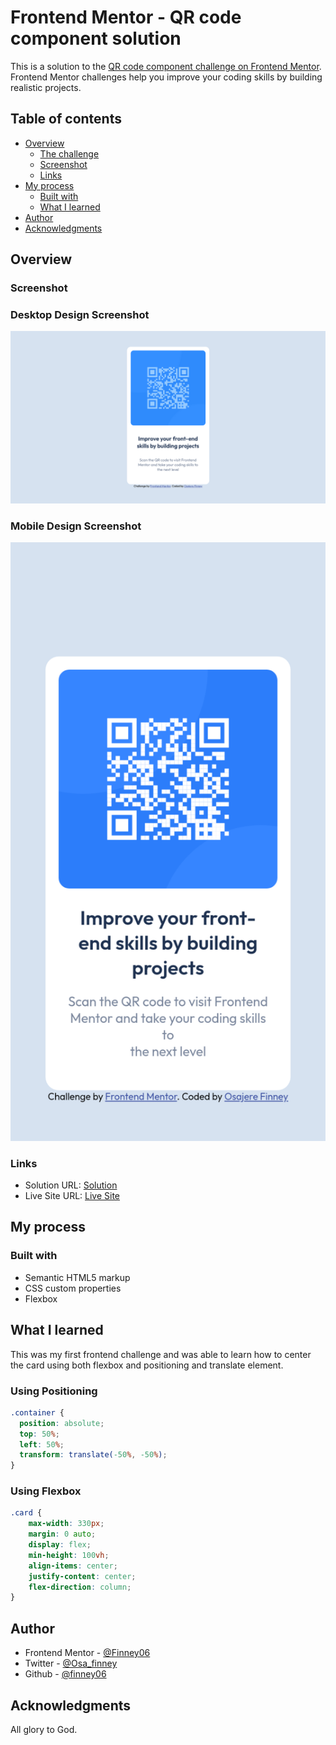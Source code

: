 # Frontend Mentor - QR code component solution

This is a solution to the [QR code component challenge on Frontend Mentor](https://www.frontendmentor.io/challenges/qr-code-component-iux_sIO_H). Frontend Mentor challenges help you improve your coding skills by building realistic projects. 



## Table of contents

- [Overview](#overview)
  - [The challenge](#the-challenge)
  - [Screenshot](#screenshot)
  - [Links](#links)
- [My process](#my-process)
  - [Built with](#built-with)
  - [What I learned](#what-i-learned)
- [Author](#author)
- [Acknowledgments](#acknowledgments)


## Overview

### Screenshot

### Desktop Design Screenshot
 ![](./design/Screenshot.png)

 ### Mobile Design Screenshot
![](./design/MobileScreenshot.png)



### Links
- Solution URL: [Solution]([https://your-solution-url.com](https://www.frontendmentor.io/solutions/1st-attempt-ryc-pNdQ9))
- Live Site URL: [Live Site](https://finney06.github.io/-qr-code-challenge/)

## My process

### Built with

- Semantic HTML5 markup
- CSS custom properties
- Flexbox



## What I learned

This was my first frontend challenge and was able to learn how to center the card using both flexbox and positioning and translate element.


### Using Positioning

```css
.container {
  position: absolute;
  top: 50%;
  left: 50%;
  transform: translate(-50%, -50%);
}
```
### Using Flexbox
```css
.card {
    max-width: 330px;
    margin: 0 auto;
    display: flex;
    min-height: 100vh;
    align-items: center;
    justify-content: center;
    flex-direction: column;
}

```





## Author

- Frontend Mentor - [@Finney06](https://www.frontendmentor.io/profile/Finney06)
- Twitter - [@Osa_finney](https://www.twitter.com/@Osa_finney)
- Github - [@finney06](https://github.com/Finney06)

## Acknowledgments

All glory to God.

